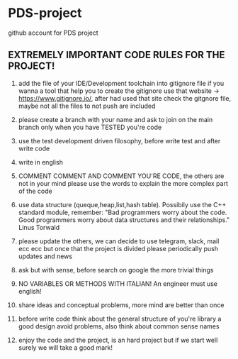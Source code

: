 # PDS-project
github account for PDS project

## EXTREMELY IMPORTANT CODE RULES FOR THE PROJECT!

1) add the file of your IDE/Development toolchain into gitignore file
if you wanna a tool that help you to create the gitignore use that
website -> https://www.gitignore.io/, after had used that site check
the gitgnore file, maybe not all the files to not push are included


2) please create a branch with your name and ask to join on the main
branch only when you have TESTED you're code

3) use the test development driven filosophy, before write test and
after write code

4) write in english

5) COMMENT COMMENT AND COMMENT YOU'RE CODE, the others are not in your
mind please use the words to explain the more complex part of the code

6) use data structure (queque,heap,list,hash table). Possibily use the C++
standard module, remember:
"Bad programmers worry about the code. Good programmers worry about data structures and their relationships." Linus Torwald

7) please update the others, we can decide to use telegram, slack, mail ecc ecc but once
that the project is divided please periodically push updates and news

8) ask but with sense, before search on google the more trivial things

9) NO VARIABLES OR METHODS WITH ITALIAN! An engineer must use english!

10) share ideas and conceptual problems, more mind are better than once

11) before write code think about the general structure of you're library
a good design avoid problems, also think about common sense names

12) enjoy the code and the project, is an hard project but if we start well
surely we will take a good mark!